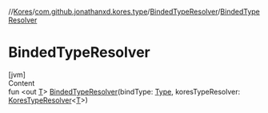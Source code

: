 //[Kores](../../index.md)/[com.github.jonathanxd.kores.type](../index.md)/[BindedTypeResolver](index.md)/[BindedTypeResolver](-binded-type-resolver.md)



# BindedTypeResolver  
[jvm]  
Content  
fun <out [T](index.md)> [BindedTypeResolver](-binded-type-resolver.md)(bindType: [Type](https://docs.oracle.com/javase/8/docs/api/java/lang/reflect/Type.html), koresTypeResolver: [KoresTypeResolver](../-kores-type-resolver/index.md)<[T](index.md)>)  



